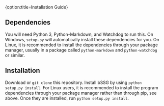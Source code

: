 {option:title=Installation Guide}

## Dependencies
You will need Python 3, Python-Markdown, and Watchdog to run this. On Windows, `setup.py` will automatically install these dependencies for you. On Linux, it is recommended to install the dependencies through your package manager, usually in a package called `python-markdown` and `python-watchdog` or similar.

## Installation
Download or `git clone` this repository. Install bSSG by using `python setup.py install`. For Linux users, it is recommended to install the program dependencies through your package manager rather than through pip, see above. Once they are installed, run `python setup.py install`.